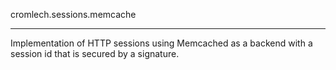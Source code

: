 cromlech.sessions.memcache
**************************

Implementation of HTTP sessions using Memcached as a backend with a
session id that is secured by a signature.
